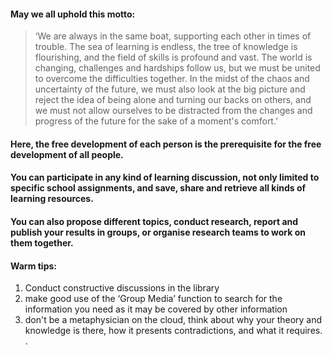 #### May we all uphold this motto: 
> ‘We are always in the same boat, supporting each other in times of trouble. The sea of learning is endless, the tree of knowledge is flourishing, and the field of skills is profound and vast. The world is changing, challenges and hardships follow us, but we must be united to overcome the difficulties together. In the midst of the chaos and uncertainty of the future, we must also look at the big picture and reject the idea of being alone and turning our backs on others, and we must not allow ourselves to be distracted from the changes and progress of the future for the sake of a moment's comfort.’

#### Here, the free development of each person is the prerequisite for the free development of all people.

#### You can participate in any kind of learning discussion, not only limited to specific school assignments, and save, share and retrieve all kinds of learning resources.

#### You can also propose different topics, conduct research, report and publish your results in groups, or organise research teams to work on them together.

#### Warm tips:
1. Conduct constructive discussions in the library
2. make good use of the ‘Group Media’ function to search for the information you need as it may be covered by other information
3. don't be a metaphysician on the cloud, think about why your theory and knowledge is there, how it presents contradictions, and what it requires.
.
